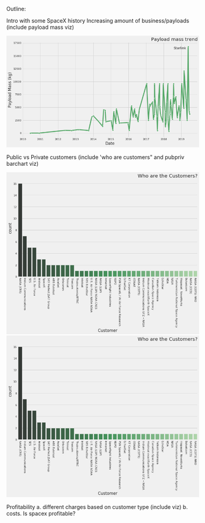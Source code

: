 Outline:

Intro with some SpaceX history
Increasing amount of business/payloads (include payload mass viz)

![Payload Trend](../img/payloadtrend.png)

Public vs Private customers (include 'who are customers" and pubpriv barchart viz)

![Who are the customers?](../img/customercount.png)
![Customer Count](../img/customercount.png)

Profitability
  a. different charges based on customer type (include viz)
  b. costs. Is spacex profitable?
 
